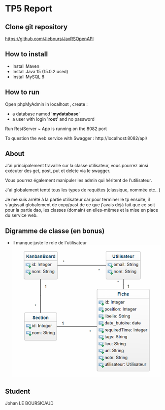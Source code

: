 # TP5 Report

## Clone git repository
https://github.com/Jlebours/JaxRSOpenAPI

## How to install
- Install Maven
- Install Java 15 (15.0.2 used)
- Install MySQL 8 

## How to run
Open phpMyAdmin in localhost , create : 
- a database named '**mydatabase**'
- a user with login '**root**' and no password

Run RestServer ~ 
App is running on the 8082 port

To question the web service with Swagger : http://localhost:8082/api/

## About
J'ai principalement travaillé sur la classe utilisateur, vous pourrez ainsi exécuter des get, post, put et delete via le swagger.

Vous pourrez également manipuler les admin qui héritent de l'utilisateur.

J'ai globalement tenté tous les types de requêtes (classique, nommée etc.. )

Je me suis arrêté à la partie utilisateur car pour terminer le tp ensuite, il s'agissait globalement de copy/past de ce que j'avais déjà fait
que ce soit pour la partie dao, les classes (domain) en elles-mêmes et la mise en place du service web. 

## Digramme de classe (en bonus)
- Il manque juste le role de l'utilisateur
![img.png](img.png)
  
## Student 
Johan LE BOURSICAUD
  
